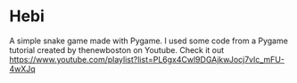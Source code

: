 # Hebi
A simple snake game made with Pygame. I used some code from a Pygame tutorial created by thenewboston on Youtube. Check it out https://www.youtube.com/playlist?list=PL6gx4Cwl9DGAjkwJocj7vlc_mFU-4wXJq
